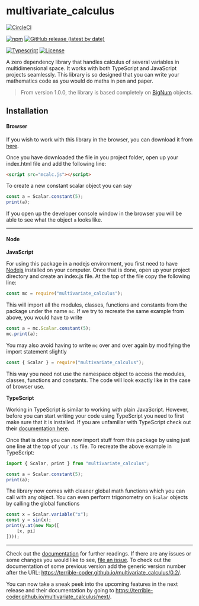 multivariate_calculus
=====================
[![CircleCI](https://img.shields.io/circleci/build/gh/terrible-coder/multivariate_calculus/master?style=flat-square&logo=circleci)](https://www.circleci.com/gh/terrible-coder/multivariate_calculus)

[![npm](https://img.shields.io/npm/v/multivariate_calculus?style=flat-square&logo=npm)](https://npmjs.com/package/multivariate_calculus)
[![GitHub release (latest by date)](https://img.shields.io/github/v/release/terrible-coder/multivariate_calculus?style=flat-square&logo=github)](https://github.com/terrible-coder/multivariate_calculus/releases/latest)

[![Typescript](https://img.shields.io/badge/made_with-typescript-007ACC?style=flat-square&logo=typescript)](http://typescriptlang.org/)
[![License](https://img.shields.io/github/license/terrible-coder/multivariate_calculus?style=flat-square)](https://opensource.org/licenses/MIT)

A zero dependency library that handles calculus of several variables in
multidimensional space. It works with both TypeScript and JavaScript projects
seamlessly. This library is so designed that you can write your mathematics code
as you would do maths in pen and paper.

> From version 1.0.0, the library is based completely on [BigNum](https://terrible-coder.github.io/multivariate_calculus/classes/bignum.html) objects.

## Installation

#### Browser

If you wish to work with this library in the browser, you can download it from [here](https://github.com/terrible-coder/multivariate_calculus/releases).

Once you have downloaded the file in you project folder, open up your index.html
file and add the following line:
```html
<script src="mcalc.js"></script>
```

To create a new constant scalar object you can say
```javascript
const a = Scalar.constant(5);
print(a);
```
If you open up the developer console window in the browser you will be able to
see what the object `a` looks like.

-------------------

#### Node

**JavaScript**

For using this package in a nodejs environment, you first need to have [Nodejs](https://nodejs.org/en/download/)
installed on your computer.
Once that is done, open up your project directory and create an index.js file.
At the top of the file copy the following line:
```javascript
const mc = require("multivariate_calculus");
```

This will import all the modules, classes, functions and constants from the
package under the name `mc`. If we try to recreate the same example from above,
you would have to write
```javascript
const a = mc.Scalar.constant(5);
mc.print(a);
```

You may also avoid having to write `mc` over and over again by modifying the
import statement slightly
```javascript
const { Scalar } = require("multivariate_calculus");
```

This way you need not use the namespace object to access the modules, classes,
functions and constants. The code will look exactly like in the case of browser use.

**TypeScript**

Working in TypeScript is similar to working with plain JavaScript. However, before
you can start writing your code using TypeScript you need to first make sure
that it is installed. If you are unfamiliar with TypeScript check out their
[documentation here](http://www.typescriptlang.org/docs/home.html).

Once that is done you can now import stuff from this package by using just one
line at the top of your `.ts` file. To recreate the above example in TypeScript:
```typescript
import { Scalar, print } from "multivariate_calculus";

const a = Scalar.constant(5);
print(a);
```

The library now comes with cleaner global math functions which you can call with
any object. You can even perform trigonometry on `Scalar` objects by calling the global
functions

```typescript
const x = Scalar.variable("x");
const y = sin(x);
print(y.at(new Map([
	[x, pi]
])));
```

-------------------

Check out the [documentation](https://terrible-coder.github.io/multivariate_calculus) for further readings.
If there are any issues or some changes you would like to see, [file an issue](https://github.com/terrible-coder/multivariate_calculus/issues).
To check out the documentation of some previous version add the generic version
number after the URL:
https://terrible-coder.github.io/multivariate_calculus/0.2/.

You can now take a sneak peek into the upcoming features in the next release
and their documentation by going to https://terrible-coder.github.io/multivariate_calculus/next/.